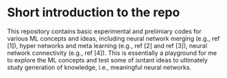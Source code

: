 # Short introduction to the repo
This repository contains basic experimental and prelimiary codes for various ML concepts and ideas, including neural network merging (e.g., ref [1]), hyper networks and meta learning (e.g., ref [2] and ref [3]), neural network connectivity (e.g., ref [4]). This is essentially a playground for me to explore the ML concepts and test some of isntant ideas to ultimately study generation of knowledge, i.e., meaningful neural networks.    
